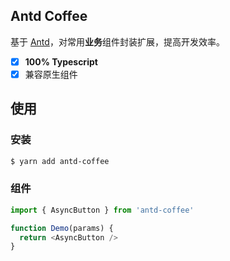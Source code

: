 ## Antd Coffee

基于 [Antd](https://github.com/ant-design/ant-design)，对常用**业务**组件封装扩展，提高开发效率。

- [x] **100% Typescript**
- [x] 兼容原生组件

## 使用

### 安装

```bash
$ yarn add antd-coffee
```

### 组件

```js
import { AsyncButton } from 'antd-coffee'

function Demo(params) {
  return <AsyncButton />
}
```
